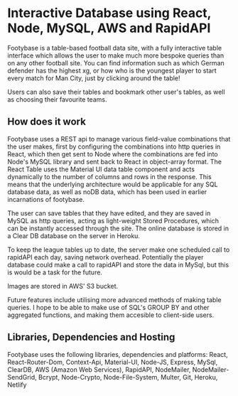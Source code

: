# Interactive Database using React, Node, MySQL, AWS and RapidAPI

Footybase is a table-based football data site, with a fully interactive table interface which allows the user to make much more bespoke queries than on any other football site. You can find information such as which German defender has the highest xg, or how who is the youngest player to start every match for Man City, just by clicking around the table!

Users can also save their tables and bookmark other user's tables, as well as choosing their favourite teams.

## How does it work

Footybase uses a REST api to manage various field-value combinations that the user makes, first by configuring the combinations into http queries in React, which then get sent to Node where the combinations are fed into Node's MySQL library and sent back to React in object-array format. The React Table uses the Material UI data table component and acts dynamically to the number of columns and rows in the response. This means that the underlying architecture would be applicable for any SQL database data, as well as noDB data, which has been used in earlier incarnations of footybase.

The user can save tables that they have edited, and they are saved in MySQL as http queries, acting as light-weight Stored Procedures, which can be instantly accessed through the site. The online database is stored in a Clear DB database on the server in Heroku.

To keep the league tables up to date, the server make one scheduled call to rapidAPI each day, saving network overhead. Potentially the player database could make a call to rapidAPI and store the data in MySql, but this is would be a task for the future.

Images are stored in AWS' S3 bucket.

Future features include utilising more advanced methods of making table queries. I hope to be able to make use of SQL's GROUP BY and other aggregated functions, and making them accesible to client-side users.

## Libraries, Dependencies and Hosting
Footybase uses the following libraries, dependencies and platforms:
React,
React-Router-Dom,
Context-Api,
Material-UI,
Node-JS,
Express,
MySql,
ClearDB,
AWS (Amazon Web Services),
RapidAPI,
NodeMailer,
NodeMailer-SendGrid,
Bcrypt,
Node-Crypto,
Node-File-System,
Multer,
Git,
Heroku,
Netlify
